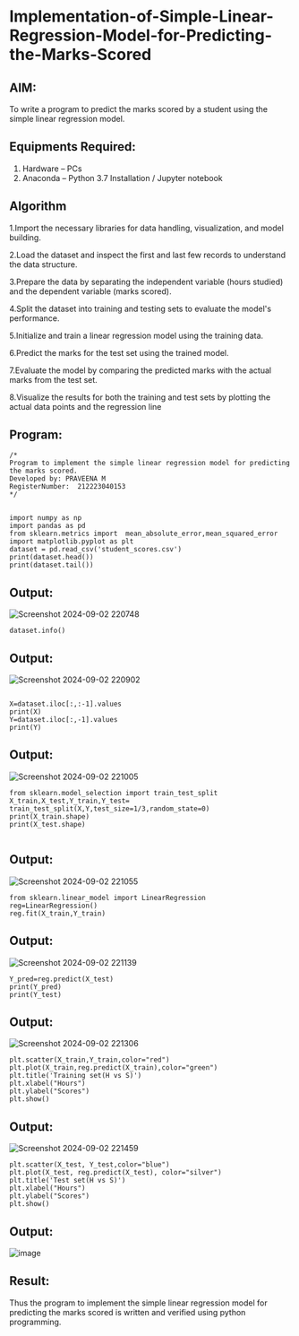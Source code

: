# Implementation-of-Simple-Linear-Regression-Model-for-Predicting-the-Marks-Scored

## AIM:
To write a program to predict the marks scored by a student using the simple linear regression model.

## Equipments Required:
1. Hardware – PCs
2. Anaconda – Python 3.7 Installation / Jupyter notebook

## Algorithm

1.Import the necessary libraries for data handling, visualization, and model building.

2.Load the dataset and inspect the first and last few records to understand the data structure.

3.Prepare the data by separating the independent variable (hours studied) and the dependent variable (marks scored).

4.Split the dataset into training and testing sets to evaluate the model's performance.

5.Initialize and train a linear regression model using the training data.

6.Predict the marks for the test set using the trained model.

7.Evaluate the model by comparing the predicted marks with the actual marks from the test set.

8.Visualize the results for both the training and test sets by plotting the actual data points and the regression line

## Program:
```
/*
Program to implement the simple linear regression model for predicting the marks scored.
Developed by: PRAVEENA M
RegisterNumber:  212223040153
*/


import numpy as np
import pandas as pd
from sklearn.metrics import  mean_absolute_error,mean_squared_error
import matplotlib.pyplot as plt
dataset = pd.read_csv('student_scores.csv')
print(dataset.head())
print(dataset.tail())
```



## Output:

![Screenshot 2024-09-02 220748](https://github.com/user-attachments/assets/5aef223f-53e9-4a2f-a54f-85b45535a68a)

```
dataset.info()
```

## Output:
![Screenshot 2024-09-02 220902](https://github.com/user-attachments/assets/084b92fb-741e-4fe4-ad90-b39d99969fed)

```

X=dataset.iloc[:,:-1].values
print(X)
Y=dataset.iloc[:,-1].values
print(Y)
```

## Output:
![Screenshot 2024-09-02 221005](https://github.com/user-attachments/assets/dcc27a78-c07a-4470-bb21-a9fc94528529)

```
from sklearn.model_selection import train_test_split
X_train,X_test,Y_train,Y_test= train_test_split(X,Y,test_size=1/3,random_state=0)
print(X_train.shape)
print(X_test.shape)


```

## Output:
![Screenshot 2024-09-02 221055](https://github.com/user-attachments/assets/fd15cb82-d477-4773-9df0-e38ee7264042)

```
from sklearn.linear_model import LinearRegression
reg=LinearRegression()
reg.fit(X_train,Y_train)
```
## Output:
![Screenshot 2024-09-02 221139](https://github.com/user-attachments/assets/ff21a936-1262-4c44-ad44-88e4e709de78)

```
Y_pred=reg.predict(X_test)
print(Y_pred)
print(Y_test)

```
## Output:

![Screenshot 2024-09-02 221306](https://github.com/user-attachments/assets/e3ac1e7f-2010-44b3-94b2-610b21218c29)

```
plt.scatter(X_train,Y_train,color="red")
plt.plot(X_train,reg.predict(X_train),color="green")
plt.title('Training set(H vs S)')
plt.xlabel("Hours")
plt.ylabel("Scores")
plt.show()

```

## Output:

![Screenshot 2024-09-02 221459](https://github.com/user-attachments/assets/4955942c-5de4-4b88-bfab-c1bb1ddf24a7)

```
plt.scatter(X_test, Y_test,color="blue")
plt.plot(X_test, reg.predict(X_test), color="silver")
plt.title('Test set(H vs S)')
plt.xlabel("Hours")
plt.ylabel("Scores")
plt.show()
```
## Output:

![image](https://github.com/user-attachments/assets/700e0a3a-ddf1-494a-903a-351afd21cce5)

## Result:
Thus the program to implement the simple linear regression model for predicting the marks scored is written and verified using python programming.

